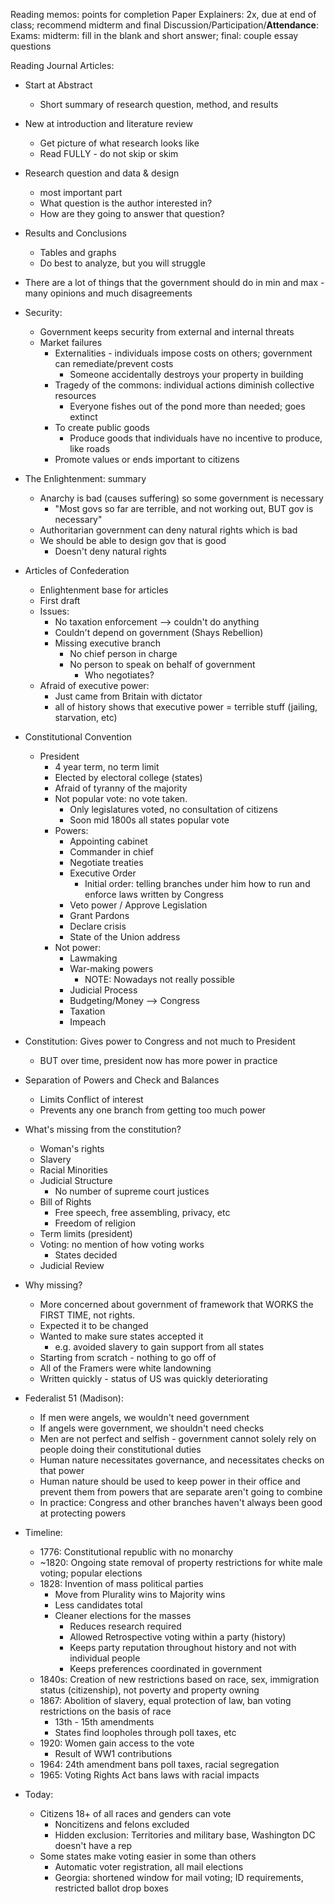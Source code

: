 Reading memos: points for completion
Paper Explainers: 2x, due at end of class; recommend midterm and final
Discussion/Participation/**Attendance**:
Exams: midterm: fill in the blank and short answer; final: couple essay questions

Reading Journal Articles:

- Start at Abstract
    
    - Short summary of research question, method, and results
- New at introduction and literature review
    
    - Get picture of what research looks like
    - Read FULLY - do not skip or skim
- Research question and data & design
    
    - most important part
    - What question is the author interested in?
    - How are they going to answer that question?
- Results and Conclusions
    
    - Tables and graphs
    - Do best to analyze, but you will struggle
- There are a lot of things that the government should do in min and max - many opinions and much disagreements
    
- Security:
    
    - Government keeps security from external and internal threats
    - Market failures
        - Externalities - individuals impose costs on others; government can remediate/prevent costs
            - Someone accidentally destroys your property in building
        - Tragedy of the commons: individual actions diminish collective resources
            - Everyone fishes out of the pond more than needed; goes extinct
        - To create public goods
            - Produce goods that individuals have no incentive to produce, like roads
        - Promote values or ends important to citizens
- The Enlightenment: summary
    
    - Anarchy is bad (causes suffering) so some government is necessary
        - "Most govs so far are terrible, and not working out, BUT gov is necessary"
    - Authoritarian government can deny natural rights which is bad
    - We should be able to design gov that is good
        - Doesn't deny natural rights
- Articles of Confederation
    
    - Enlightenment base for articles
    - First draft
    - Issues:
        - No taxation enforcement --> couldn't do anything
        - Couldn't depend on government (Shays Rebellion)
        - Missing executive branch
            - No chief person in charge
            - No person to speak on behalf of government
                - Who negotiates?
    - Afraid of executive power:
        - Just came from Britain with dictator
        - all of history shows that executive power = terrible stuff (jailing, starvation, etc)
- Constitutional Convention
    
    - President
        - 4 year term, no term limit
        - Elected by electoral college (states)
        - Afraid of tyranny of the majority
        - Not popular vote: no vote taken.
            - Only legislatures voted, no consultation of citizens
            - Soon mid 1800s all states popular vote
        - Powers:
            - Appointing cabinet
            - Commander in chief
            - Negotiate treaties
            - Executive Order
                - Initial order: telling branches under him how to run and enforce laws written by Congress
            - Veto power / Approve Legislation
            - Grant Pardons
            - Declare crisis
            - State of the Union address
        - Not power:
            - Lawmaking
            - War-making powers
                - NOTE: Nowadays not really possible
            - Judicial Process
            - Budgeting/Money --> Congress
            - Taxation
            - Impeach
- Constitution: Gives power to Congress and not much to President
    
    - BUT over time, president now has more power in practice
- Separation of Powers and Check and Balances
    
    - Limits Conflict of interest
    - Prevents any one branch from getting too much power
- What's missing from the constitution?
    
    - Woman's rights
    - Slavery
    - Racial Minorities
    - Judicial Structure
        - No number of supreme court justices
    - Bill of Rights
        - Free speech, free assembling, privacy, etc
        - Freedom of religion
    - Term limits (president)
    - Voting: no mention of how voting works
        - States decided
    - Judicial Review
- Why missing?
    
    - More concerned about government of framework that WORKS the FIRST TIME, not rights.
    - Expected it to be changed
    - Wanted to make sure states accepted it
        - e.g. avoided slavery to gain support from all states
    - Starting from scratch - nothing to go off of
    - All of the Framers were white landowning
    - Written quickly - status of US was quickly deteriorating
- Federalist 51 (Madison):
    
    - If men were angels, we wouldn't need government
    - If angels were government, we shouldn't need checks
    - Men are not perfect and selfish - government cannot solely rely on people doing their constitutional duties
    - Human nature necessitates governance, and necessitates checks on that power
    - Human nature should be used to keep power in their office and prevent them from powers that are separate aren't going to combine
    - In practice: Congress and other branches haven't always been good at protecting powers
- Timeline:
    
    - 1776: Constitutional republic with no monarchy
    - ~1820: Ongoing state removal of property restrictions for white male voting; popular elections
    - 1828: Invention of mass political parties
        - Move from Plurality wins to Majority wins
        - Less candidates total
        - Cleaner elections for the masses
            - Reduces research required
            - Allowed Retrospective voting within a party (history)
            - Keeps party reputation throughout history and not with individual people
            - Keeps preferences coordinated in government
    - 1840s: Creation of new restrictions based on race, sex, immigration status (citizenship), not poverty and property owning
    - 1867: Abolition of slavery, equal protection of law, ban voting restrictions on the basis of race
        - 13th - 15th amendments
        - States find loopholes through poll taxes, etc
    - 1920: Women gain access to the vote
        - Result of WW1 contributions
    - 1964: 24th amendment bans poll taxes, racial segregation
    - 1965: Voting Rights Act bans laws with racial impacts
- Today:
    
    - Citizens 18+ of all races and genders can vote
        - Noncitizens and felons excluded
        - Hidden exclusion: Territories and military base, Washington DC doesn't have a rep
    - Some states make voting easier in some than others
        - Automatic voter registration, all mail elections
        - Georgia: shortened window for mail voting; ID requirements, restricted ballot drop boxes